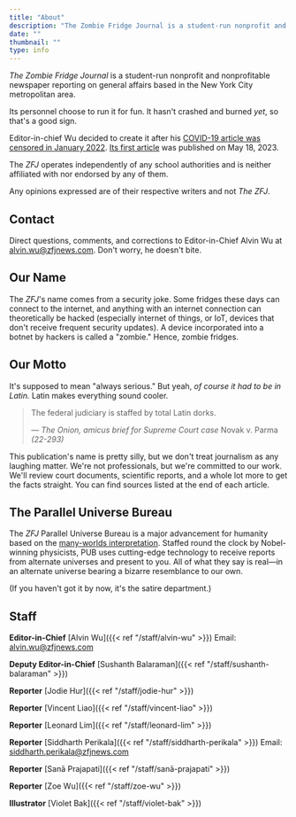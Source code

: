 ```yaml
---
title: "About"
description: "The Zombie Fridge Journal is a student-run nonprofit and nonprofitable newspaper reporting on general affairs based in the New York City metropolitan area."
date: ""
thumbnail: ""
type: info
---
```


*The Zombie Fridge Journal* is a student-run nonprofit and nonprofitable newspaper reporting on general affairs based in the New York City metropolitan area. 

Its personnel choose to run it for fun. It hasn't crashed and burned *yet*, so that's a good sign. 

Editor-in-chief Wu decided to create it after his [COVID-19 article was censored in January 2022](https://www.zfjnews.com/jan2022censorshipincident/). [Its first article](https://www.zfjnews.com/science-and-technology/2023/66-chance-world-exceeds-warming-threshold-before-2027/) was published on May 18, 2023. 

The *ZFJ* operates independently of any school authorities and is neither affiliated with nor endorsed by any of them.

Any opinions expressed are of their respective writers and not *The ZFJ*. 

## Contact

Direct questions, comments, and corrections to Editor-in-Chief Alvin Wu at alvin.wu@zfjnews.com. Don't worry, he doesn't bite. 

## Our Name

The *ZFJ*'s name comes from a security joke. Some fridges these days can connect to the internet, and anything with an internet connection can theoretically be hacked (especially internet of things, or IoT, devices that don't receive frequent security updates). A device incorporated into a botnet by hackers is called a "zombie." Hence, zombie fridges. 

## Our Motto

It's supposed to mean "always serious." But yeah, *of course it had to be in Latin.* Latin makes everything sound cooler. 

> The federal judiciary is staffed by total Latin dorks. 
> 
> — *The Onion, amicus brief for Supreme Court case* Novak v. Parma *(22-293)*

This publication's name is pretty silly, but we don't treat journalism as any laughing matter. We're not professionals, but we're committed to our work. We'll review court documents, scientific reports, and a whole lot more to get the facts straight. You can find sources listed at the end of each article. 

## The Parallel Universe Bureau

The *ZFJ* Parallel Universe Bureau is a major advancement for humanity based on the [many-worlds interpretation](https://en.wikipedia.org/wiki/Many-worlds_interpretation). Staffed round the clock by Nobel-winning physicists, PUB uses cutting-edge technology to receive reports from alternate universes and present to you. All of what they say is real—in an alternate universe bearing a bizarre resemblance to our own.

(If you haven't got it by now, it's the satire department.)

## Staff

**Editor-in-Chief** [Alvin Wu]({{< ref "/staff/alvin-wu" >}}) Email: alvin.wu@zfjnews.com

**Deputy Editor-in-Chief** [Sushanth Balaraman]({{< ref "/staff/sushanth-balaraman" >}})

**Reporter** [Jodie Hur]({{< ref "/staff/jodie-hur" >}})

**Reporter** [Vincent Liao]({{< ref "/staff/vincent-liao" >}})

**Reporter** [Leonard Lim]({{< ref "/staff/leonard-lim" >}})

**Reporter** [Siddharth Perikala]({{< ref "/staff/siddharth-perikala" >}}) Email: siddharth.perikala@zfjnews.com

**Reporter** [Sanā Prajapati]({{< ref "/staff/sanā-prajapati" >}})

**Reporter** [Zoe Wu]({{< ref "/staff/zoe-wu" >}})

**Illustrator** [Violet Bak]({{< ref "/staff/violet-bak" >}})